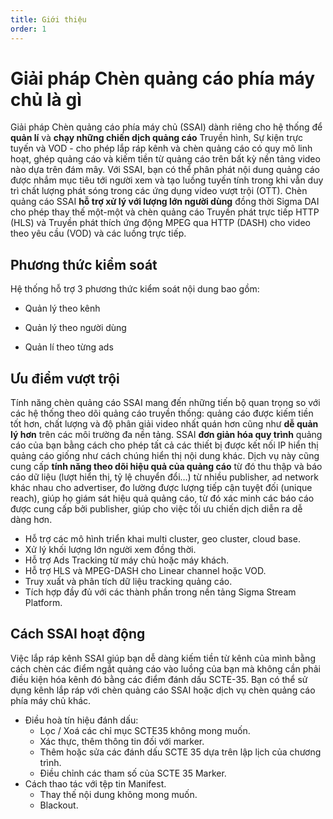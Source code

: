 ```yaml
---
title: Giới thiệu
order: 1
---
```


# Giải pháp Chèn quảng cáo phía máy chủ là gì

Giải pháp Chèn quảng cáo phía máy chủ (SSAI) dành riêng cho hệ thống để **quản lí** và **chạy những chiến dịch quảng cáo** Truyền hình, Sự kiện trực tuyến và VOD - cho phép lắp ráp kênh và chèn quảng cáo có quy mô linh hoạt, ghép quảng cáo và kiếm tiền từ quảng cáo trên bất kỳ nền tảng video nào dựa trên đám mây.
Với SSAI, bạn có thể phân phát nội dung quảng cáo được nhắm mục tiêu tới người xem và tạo luồng tuyến tính trong khi vẫn duy trì chất lượng phát sóng trong các ứng dụng video vượt trội (OTT). Chèn quảng cáo SSAI **hỗ trợ xử lý với lượng lớn người dùng** đồng thời Sigma DAI cho phép thay thế một-một và chèn quảng cáo Truyền phát trực tiếp HTTP (HLS) và Truyền phát thích ứng động MPEG qua HTTP (DASH) cho video theo yêu cầu (VOD) và các luồng trực tiếp.

## Phương thức kiểm soát

Hệ thống hỗ trợ 3 phương thức kiểm soát nội dung bao gồm:

- Quản lý theo kênh

- Quản lý theo người dùng

- Quản lí theo từng ads

## Ưu điểm vượt trội

Tính năng chèn quảng cáo SSAI mang đến những tiến bộ quan trọng so với các hệ thống theo dõi quảng cáo truyền thống: quảng cáo được kiếm tiền tốt hơn, chất lượng và độ phân giải video nhất quán hơn cũng như **dễ quản lý hơn** trên các môi trường đa nền tảng. SSAI **đơn giản hóa quy trình** quảng cáo của bạn bằng cách cho phép tất cả các thiết bị được kết nối IP hiển thị quảng cáo giống như cách chúng hiển thị nội dung khác. Dịch vụ này cũng cung cấp **tính năng theo dõi hiệu quả của quảng cáo** từ đó thu thập và báo cáo dữ liệu (lượt hiển thị, tỷ lệ chuyển đổi…) từ nhiều publisher, ad network khác nhau cho advertiser, đo lường được lượng tiếp cận tuyệt đối (unique reach),  giúp họ giám sát hiệu quả quảng cáo, từ đó xác minh các báo cáo được cung cấp bởi publisher, giúp cho việc tối ưu chiến dịch diễn ra dễ dàng hơn.

- Hỗ trợ các mô hình triển khai multi cluster, geo cluster, cloud base.
- Xử lý khối lượng lớn người xem đồng thời.
- Hỗ trợ Ads Tracking từ máy chủ hoặc máy khách.
- Hỗ trợ HLS và MPEG-DASH cho Linear channel hoặc VOD.
- Truy xuất và phân tích dữ liệu tracking quảng cáo.
- Tích hợp đầy đủ với các thành phần trong nền tảng Sigma Stream Platform.

## Cách SSAI hoạt động

Việc lắp ráp kênh SSAI giúp bạn dễ dàng kiếm tiền từ kênh của mình bằng cách chèn các điểm ngắt quảng cáo vào luồng của bạn mà không cần phải điều kiện hóa kênh đó bằng các điểm đánh dấu SCTE-35. Bạn có thể sử dụng kênh lắp ráp với chèn quảng cáo SSAI hoặc dịch vụ chèn quảng cáo phía máy chủ khác.

- Điều hoà tín hiệu đánh dấu:
  - Lọc / Xoá các chỉ mục SCTE35 không mong muốn.
  - Xác thực, thêm thông tin đối với marker.
  - Thêm hoặc sửa các đánh dấu SCTE 35 dựa trên lập lịch của chương trình.
  - Điều chỉnh các tham số của SCTE 35 Marker.
- Cách thao tác với tệp tin Manifest.
  - Thay thế nội dung không mong muốn.
  - Blackout.

